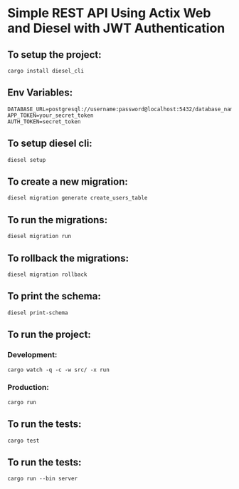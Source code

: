 # Simple REST API Using Actix Web and Diesel with JWT Authentication

## To setup the project:

```console
cargo install diesel_cli
```

## Env Variables:

```console
DATABASE_URL=postgresql://username:password@localhost:5432/database_name
APP_TOKEN=your_secret_token
AUTH_TOKEN=secret_token
```

## To setup diesel cli:

```console
diesel setup
```

## To create a new migration:

```console
diesel migration generate create_users_table
```

## To run the migrations:

```console
diesel migration run
```

## To rollback the migrations:

```console
diesel migration rollback
```

## To print the schema:

```console
diesel print-schema
```

## To run the project:

### Development:

```console
cargo watch -q -c -w src/ -x run
```

### Production:

```console
cargo run
```

## To run the tests:

```console
cargo test
```

## To run the tests:

```console
cargo run --bin server
```
